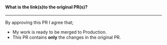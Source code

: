 #### What is the link(s)to the original PR(s)?


---

By approving this PR I agree that;
- My work is ready to be merged to Production.
- This PR contains **only** the changes in the original PR.
